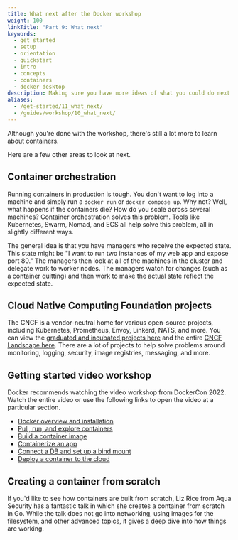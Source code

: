 ```yaml
---
title: What next after the Docker workshop
weight: 100
linkTitle: "Part 9: What next"
keywords:
  - get started
  - setup
  - orientation
  - quickstart
  - intro
  - concepts
  - containers
  - docker desktop
description: Making sure you have more ideas of what you could do next with your application
aliases:
  - /get-started/11_what_next/
  - /guides/workshop/10_what_next/
---
```


Although you're done with the workshop, there's still a lot more to learn about containers.

Here are a few other areas to look at next.

## Container orchestration

Running containers in production is tough. You don't want to log into a machine and simply run a
`docker run` or `docker compose up`. Why not? Well, what happens if the containers die? How do you
scale across several machines? Container orchestration solves this problem. Tools like Kubernetes,
Swarm, Nomad, and ECS all help solve this problem, all in slightly different ways.

The general idea is that you have managers who receive the expected state. This state might be
"I want to run two instances of my web app and expose port 80." The managers then look at all of the
machines in the cluster and delegate work to worker nodes. The managers watch for changes (such as
a container quitting) and then work to make the actual state reflect the expected state.

## Cloud Native Computing Foundation projects

The CNCF is a vendor-neutral home for various open-source projects, including Kubernetes, Prometheus,
Envoy, Linkerd, NATS, and more. You can view the [graduated and incubated projects here](https://www.cncf.io/projects/)
and the entire [CNCF Landscape here](https://landscape.cncf.io/). There are a lot of projects to help
solve problems around monitoring, logging, security, image registries, messaging, and more.

## Getting started video workshop

Docker recommends watching the video workshop from DockerCon 2022. Watch the entire video or use the following links to open the video at a particular section.

- [Docker overview and installation](https://youtu.be/gAGEar5HQoU)
- [Pull, run, and explore containers](https://youtu.be/gAGEar5HQoU?t=1400)
- [Build a container image](https://youtu.be/gAGEar5HQoU?t=3185)
- [Containerize an app](https://youtu.be/gAGEar5HQoU?t=4683)
- [Connect a DB and set up a bind mount](https://youtu.be/gAGEar5HQoU?t=6305)
- [Deploy a container to the cloud](https://youtu.be/gAGEar5HQoU?t=8280)

<YoutubeEmbed videoId="gAGEar5HQoU" />

## Creating a container from scratch

If you'd like to see how containers are built from scratch, Liz Rice from Aqua Security has a fantastic talk in which she creates a container from scratch in Go. While the talk does not go into networking, using images for the filesystem, and other advanced topics, it gives a deep dive into how things are working.

<YoutubeEmbed videoId="8fi7uSYlOdc" />
